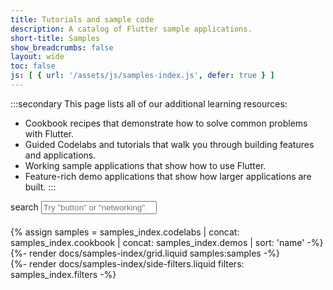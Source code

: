 ```yaml
---
title: Tutorials and sample code
description: A catalog of Flutter sample applications.
short-title: Samples
show_breadcrumbs: false
layout: wide
toc: false
js: [ { url: '/assets/js/samples-index.js', defer: true } ]
---
```


<div id="samples-index-page">

:::secondary
This page lists all of our additional learning resources:
* Cookbook recipes that demonstrate how to solve common problems with Flutter.
* Guided Codelabs and tutorials that walk you through building features and applications.
* Working sample applications that show how to use Flutter.
* Feature-rich demo applications that show how larger applications are built.
:::

<div id="samples-index-content">
    <div class="left-col">
        <div 
            id="samples-search-group" 
            class="chip-filters-group" 
            style="margin-bottom:20px"
        >
            <div class="search-wrapper">
                <span class="material-symbols leading-icon" aria-hidden="true">search</span>
                <input type="search" placeholder='Try "button" or "networking"...'
                           aria-label="Search learning resources by name and category">
            </div>
        </div>
        {% assign samples = samples_index.codelabs | concat: samples_index.cookbook | concat: samples_index.demos | sort: 'name' -%}
        {%- render docs/samples-index/grid.liquid samples:samples -%}
    </div>
    <div class="right-col">
        {%- render docs/samples-index/side-filters.liquid filters: samples_index.filters -%}
    </div>
</div>
</div>